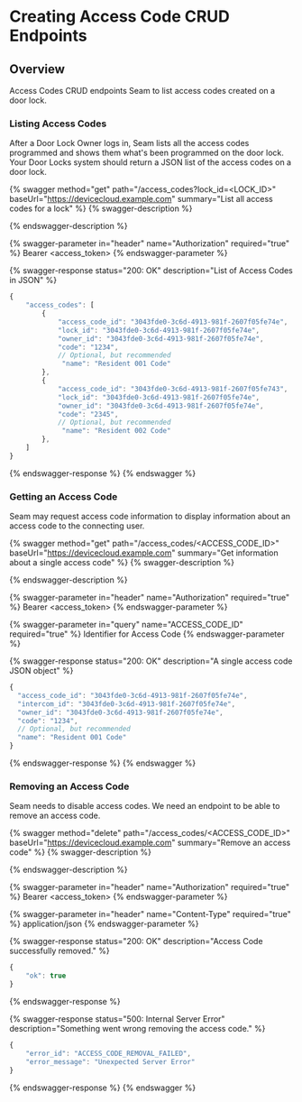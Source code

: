 # Creating Access Code CRUD Endpoints

## Overview

Access Codes CRUD endpoints Seam to list access codes created on a door lock.

### Listing Access Codes

After a Door Lock Owner logs in, Seam lists all the access codes programmed and shows them what's been programmed on the door lock. Your Door Locks system should return a JSON list of the access codes on a door lock.

{% swagger method="get" path="/access_codes?lock_id=<LOCK_ID>" baseUrl="https://devicecloud.example.com" summary="List all access codes for a lock" %}
{% swagger-description %}

{% endswagger-description %}

{% swagger-parameter in="header" name="Authorization" required="true" %}
Bearer <access_token>
{% endswagger-parameter %}

{% swagger-response status="200: OK" description="List of Access Codes in JSON" %}
```javascript
{
    "access_codes": [
        {
            "access_code_id": "3043fde0-3c6d-4913-981f-2607f05fe74e",
            "lock_id": "3043fde0-3c6d-4913-981f-2607f05fe74e",
            "owner_id": "3043fde0-3c6d-4913-981f-2607f05fe74e",
            "code": "1234",
            // Optional, but recommended
             "name": "Resident 001 Code"
        },
        {
            "access_code_id": "3043fde0-3c6d-4913-981f-2607f05fe743",
            "lock_id": "3043fde0-3c6d-4913-981f-2607f05fe74e",
            "owner_id": "3043fde0-3c6d-4913-981f-2607f05fe74e",
            "code": "2345",
            // Optional, but recommended
             "name": "Resident 002 Code"
        },
    ]
}
```
{% endswagger-response %}
{% endswagger %}

### Getting an Access Code

Seam may request access code information to display information about an access code to the connecting user.

{% swagger method="get" path="/access_codes/<ACCESS_CODE_ID>" baseUrl="https://devicecloud.example.com" summary="Get information about a single access code" %}
{% swagger-description %}

{% endswagger-description %}

{% swagger-parameter in="header" name="Authorization" required="true" %}
Bearer <access_token>
{% endswagger-parameter %}

{% swagger-parameter in="query" name="ACCESS_CODE_ID" required="true" %}
Identifier for Access Code
{% endswagger-parameter %}

{% swagger-response status="200: OK" description="A single access code JSON object" %}
```javascript
{
  "access_code_id": "3043fde0-3c6d-4913-981f-2607f05fe74e",
  "intercom_id": "3043fde0-3c6d-4913-981f-2607f05fe74e",
  "owner_id": "3043fde0-3c6d-4913-981f-2607f05fe74e",
  "code": "1234",
  // Optional, but recommended
  "name": "Resident 001 Code"
}
```
{% endswagger-response %}
{% endswagger %}

### Removing an Access Code

Seam needs to disable access codes. We need an endpoint to be able to remove an access code.

{% swagger method="delete" path="/access_codes/<ACCESS_CODE_ID>" baseUrl="https://devicecloud.example.com" summary="Remove an access code" %}
{% swagger-description %}

{% endswagger-description %}

{% swagger-parameter in="header" name="Authorization" required="true" %}
Bearer <access_token>
{% endswagger-parameter %}

{% swagger-parameter in="header" name="Content-Type" required="true" %}
application/json
{% endswagger-parameter %}

{% swagger-response status="200: OK" description="Access Code successfully removed." %}
```javascript
{
    "ok": true
}
```
{% endswagger-response %}

{% swagger-response status="500: Internal Server Error" description="Something went wrong removing the access code." %}
```javascript
{
    "error_id": "ACCESS_CODE_REMOVAL_FAILED",
    "error_message": "Unexpected Server Error"
}
```
{% endswagger-response %}
{% endswagger %}
